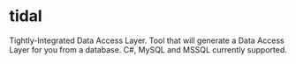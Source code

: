 # tidal
Tightly-Integrated Data Access Layer.  Tool that will generate a Data Access Layer for you from a database.  C#, MySQL and MSSQL currently supported.
